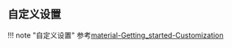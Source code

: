 ## 自定义设置
!!! note "自定义设置"
    参考[material-Getting_started-Customization]

[material-Getting_started-Customization]:https://squidfunk.github.io/mkdocs-material/customization/?h=
